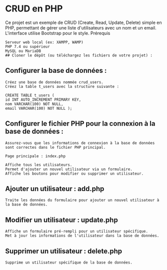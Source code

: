 # CRUD en PHP

Ce projet est un exemple de CRUD (Create, Read, Update, Delete) simple en PHP, permettant de gérer une liste d'utilisateurs avec un nom et un email. L'interface utilise Bootstrap pour le style.
Prérequis

    Serveur web local (ex: XAMPP, WAMP)
    PHP 7.4 ou supérieur
    MySQL ou MariaDB
    ## Cloner le dépôt (ou téléchargez les fichiers de votre projet) :
    
##  Configurer la base de données :

    Créez une base de données nommée crud_users.
    Créez la table t_users avec la structure suivante :
    
    CREATE TABLE t_users (
    id INT AUTO_INCREMENT PRIMARY KEY,
    nom VARCHAR(100) NOT NULL,
    email VARCHAR(100) NOT NULL );

## Configurer le fichier PHP pour la connexion à la base de données :

    Assurez-vous que les informations de connexion à la base de données sont correctes dans le fichier PHP principal.

    Page principale : index.php

    Affiche tous les utilisateurs.
    Permet d'ajouter un nouvel utilisateur via un formulaire.
    Affiche les boutons pour modifier ou supprimer un utilisateur.

## Ajouter un utilisateur : add.php

    Traite les données du formulaire pour ajouter un nouvel utilisateur à la base de données.

## Modifier un utilisateur : update.php

    Affiche un formulaire pré-rempli pour un utilisateur spécifique.
    Met à jour les informations de l'utilisateur dans la base de données.

## Supprimer un utilisateur : delete.php

    Supprime un utilisateur spécifique de la base de données.
